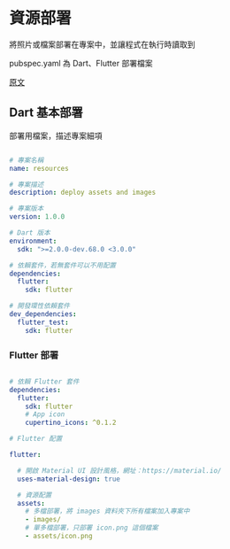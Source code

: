 # 資源部署

將照片或檔案部署在專案中，並讓程式在執行時讀取到

pubspec.yaml 為 Dart、Flutter 部署檔案

[原文](https://www.dartlang.org/tools/pub/pubspec)

## Dart 基本部署

部署用檔案，描述專案細項

```yaml

# 專案名稱
name: resources

# 專案描述
description: deploy assets and images

# 專案版本
version: 1.0.0

# Dart 版本
environment:
  sdk: ">=2.0.0-dev.68.0 <3.0.0"

# 依賴套件，若無套件可以不用配置
dependencies:
  flutter:
    sdk: flutter

# 開發環性依賴套件
dev_dependencies:
  flutter_test:
    sdk: flutter

```

### Flutter 部署

```yaml

# 依賴 Flutter 套件
dependencies:
  flutter:
    sdk: flutter
    # App icon
    cupertino_icons: ^0.1.2

# Flutter 配置

flutter:

  # 開啟 Material UI 設計風格，網址：https://material.io/
  uses-material-design: true

  # 資源配置
  assets:
    # 多檔部署，將 images 資料夾下所有檔案加入專案中
    - images/
    # 單多檔部署，只部署 icon.png 這個檔案
    - assets/icon.png



```
